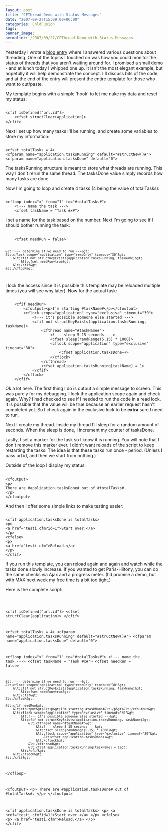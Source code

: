 ```yaml
---
layout: post
title: "CFThread Demo with Status Messages"
date: "2007-09-27T15:09:00+06:00"
categories: ColdFusion 
tags: 
banner_image: 
permalink: /2007/09/27/CFThread-Demo-with-Status-Messages
---
```


Yesterday I wrote a <a href="http://www.raymondcamden.com/index.cfm/2007/9/26/Ask-a-Jedi-CFThread-Questions">blog entry</a> where I answered various questions about threading. One of the topics I touched on was how you could monitor the status of threads that you aren't waiting around for. I promised a small demo - and at lunch today I whipped one up. It isn't the most elegant example, but hopefully it will help demonstrate the concept. I'll discuss bits of the code, and at the end of the entry will present the entire template for those who want to cut/paste.
<!--more-->
My template begins with a simple 'hook' to let me nuke my data and reset my status:

<code>
&lt;cfif isDefined("url.id")&gt;
	&lt;cfset structClear(application)&gt;
&lt;/cfif&gt;
</code>

Next I set up how many tasks I'll be running, and create some variables to store my information:

<code>
&lt;cfset totalTasks = 4&gt;
&lt;cfparam name="application.tasksRunning" default="#structNew()#"&gt;
&lt;cfparam name="application.tasksDone" default="0"&gt;
</code>

The tasksRunning structure is meant to store what threads are running. This way I don't rerun the same thread. The tasksDone value simply records how many tasks are done.

Now I'm going to loop and create 4 tasks (4 being the value of totalTasks):

<code>
&lt;cfloop index="x" from="1" to="#totalTasks#"&gt;
	&lt;!--- name the task ---&gt;
	&lt;cfset taskName = "Task #x#"&gt;
</code>

I set a name for the task based on the number. Next I'm going to see if I should bother running the task:

<code>
	&lt;cfset needRun = false&gt;
	
	&lt;!--- determine if we need to run ---&gt;
	&lt;cflock scope="application" type="readOnly" timeout="30"&gt;
		&lt;cfif not structKeyExists(application.tasksRunning, taskName)&gt;
			&lt;cfset needRun=true&gt;
		&lt;/cfif&gt;
	&lt;/cflocK&gt;
</code>

I lock the access since it is possible this template may be reloaded multiple times (you will see why later). Now for the actual task:

<code>
	&lt;cfif needRun&gt;
		&lt;cfoutput&gt;&lt;p&gt;I'm starting #taskName#&lt;/p&gt;&lt;/cfoutput&gt;
		&lt;cflock scope="application" type="exclusive" timeout="30"&gt;
			&lt;!--- it's possible someone else started ---&gt;
			&lt;cfif not structKeyExists(application.tasksRunning, taskName)&gt;
				&lt;cfthread name="#taskName#"&gt;
					&lt;!--- sleep 5-15 seconds ---&gt;
					&lt;cfset sleep(randRange(5,15) * 1000)&gt;
					&lt;cflock scope="application" type="exclusive" timeout="30"&gt;
						&lt;cfset application.tasksDone++&gt;
					&lt;/cflock&gt;
				&lt;/cfthread&gt;
				&lt;cfset application.tasksRunning[taskName] = 1&gt;
			&lt;/cfif&gt;
		&lt;/cflock&gt;
	&lt;/cfif&gt;
</code>

Ok a lot here. The first thing I do is output a simple message to screen. This was purely for my debugging. I lock the application scope again and check again. Why? I had checked to see if I needed to run the code in a read lock. It is possible that the value will be true because an earlier request hasn't completed yet. So I check again in the exclusive lock to be <b>extra</b> sure I need to run. 

Next I create my thread. Inside my thread I'll sleep for a random amount of seconds. When the sleep is done, I increment my counter of tasksDone.

Lastly, I set a marker for the task so I know it is running. You will note that I don't remove this marker ever. I didn't want reloads of the script to keep restarting the tasks. The idea is that these tasks run once - period. (Unless I pass url.id, and then we start from nothing.)

Outside of the loop I display my status:

<code>
&lt;cfoutput&gt;
&lt;p&gt;
There are #application.tasksDone# out of #totalTasks#.
&lt;/p&gt;
&lt;/cfoutput&gt;
</code>

And then I offer some simple links to make testing easier:

<code>
&lt;cfif application.tasksDone is totalTasks&gt;
&lt;p&gt;
&lt;a href="testi.cfm?id=1"&gt;Start over.&lt;/a&gt;
&lt;/p&gt;
&lt;cfelse&gt;
&lt;p&gt;
&lt;a href="testi.cfm"&gt;Reload.&lt;/a&gt;
&lt;/p&gt;
&lt;/cfif&gt;
</code>

If you run this template, you can reload again and again and watch while the tasks done slowly increase. If you wanted to get Paris-Hiltony, you can do the same checks via Ajax and a progress meter. (I'd promise a demo, but with MAX next week my free time is a bit too tight.)

Here is the complete script:

<code>

&lt;cfif isDefined("url.id")&gt;
	&lt;cfset structClear(application)&gt;
&lt;/cfif&gt;

&lt;cfset totalTasks = 4&gt;
&lt;cfparam name="application.tasksRunning" default="#structNew()#"&gt;
&lt;cfparam name="application.tasksDone" default="0"&gt;

&lt;cfloop index="x" from="1" to="#totalTasks#"&gt;
	&lt;!--- name the task ---&gt;
	&lt;cfset taskName = "Task #x#"&gt;
	&lt;cfset needRun = false&gt;
	
	&lt;!--- determine if we need to run ---&gt;
	&lt;cflock scope="application" type="readOnly" timeout="30"&gt;
		&lt;cfif not structKeyExists(application.tasksRunning, taskName)&gt;
			&lt;cfset needRun=true&gt;
		&lt;/cfif&gt;
	&lt;/cflocK&gt;
	
	&lt;cfif needRun&gt;
		&lt;cfoutput&gt;&lt;p&gt;I'm starting #taskName#&lt;/p&gt;&lt;/cfoutput&gt;
		&lt;cflock scope="application" type="exclusive" timeout="30"&gt;
			&lt;!--- it's possible someone else started ---&gt;
			&lt;cfif not structKeyExists(application.tasksRunning, taskName)&gt;
				&lt;cfthread name="#taskName#"&gt;
					&lt;!--- sleep 5-15 seconds ---&gt;
					&lt;cfset sleep(randRange(5,15) * 1000)&gt;
					&lt;cflock scope="application" type="exclusive" timeout="30"&gt;
						&lt;cfset application.tasksDone++&gt;
					&lt;/cflock&gt;
				&lt;/cfthread&gt;
				&lt;cfset application.tasksRunning[taskName] = 1&gt;
			&lt;/cfif&gt;
		&lt;/cflock&gt;
	&lt;/cfif&gt;
&lt;/cfloop&gt;	
	
&lt;cfoutput&gt;
&lt;p&gt;
There are #application.tasksDone# out of #totalTasks#.
&lt;/p&gt;
&lt;/cfoutput&gt;

&lt;cfif application.tasksDone is totalTasks&gt;
&lt;p&gt;
&lt;a href="testi.cfm?id=1"&gt;Start over.&lt;/a&gt;
&lt;/p&gt;
&lt;cfelse&gt;
&lt;p&gt;
&lt;a href="testi.cfm"&gt;Reload.&lt;/a&gt;
&lt;/p&gt;
&lt;/cfif&gt;
</code>